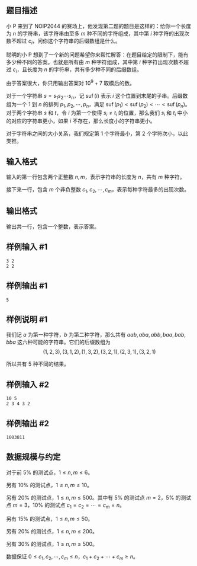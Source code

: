 ## 题目描述

小 P 来到了 NOIP2044 的赛场上，他发现第二题的题目是这样的：给你一个长度为 $n$ 的字符串，该字符串由至多 $m$ 种不同的字符组成，其中第 $i$ 种字符的出现次数不超过 $c_i$，问你这个字符串的后缀数组是什么。

聪明的小 P 想到了一个新的问题希望你来帮忙解答：在题目给定的限制下，能有多少种不同的答案。也就是所有由 $m$ 种字符组成，其中第 $i$ 种字符出现次数不超过 $c_i$，且长度为 $n$ 的字符串，共有多少种不同的后缀数组。

由于答案很大，你只用输出答案对 $10^9+7$ 取模后的数。

对于一个字符串 $s=s_1s_2\cdots s_n$，记 $\operatorname{suf}(i)$ 表示 $i$ 这个位置到末尾的子串。后缀数组为一个 $1$ 到 $n$ 的排列  $p_1,p_2,\cdots,p_n$，满足 $\operatorname{suf}(p_1) < \operatorname{suf}(p_2) < \cdots < \operatorname{suf}(p_n)$。对于两个字符串 $s$ 和 $t$，令 $i$ 为第一个使得 $s_i \neq t_i$ 的位置，那么我们 $s_i$ 和 $t_i$ 中小的对应的字符串更小，如果 $i$ 不存在，那么长度小的字符串更小。

对于字符串之间的大小关系，我们规定第 $1$ 个字符最小，第 $2$ 个字符次小，以此类推。

## 输入格式

输入的第一行包含两个正整数 $n,m$，表示字符串的长度为 $n$，共有 $m$ 种字符。

接下来一行，包含 $m$ 个非负整数 $c_1,c_2,\cdots,c_m$，表示每种字符最多的出现次数。

## 输出格式

输出共一行，包含一个整数，表示答案。

## 样例输入 #1

```plain
3 2
2 2
```

## 样例输出 #1

```plain
5
```

## 样例说明 #1

我们记 $a$ 为第一种字符，$b$ 为第二种字符，那么共有 $aab,aba,abb,baa,bab,bba$ 这六种可能的字符串。它们的后缀数组为
$$(1,2,3),(3,1,2),(1,3,2),(3,2,1),(2,3,1),(3,2,1)$$

所以共有 $5$ 种不同的结果。

## 样例输入 #2

```plain
10 5
2 3 4 3 2
```

## 样例输出 #2

```plain
1003811
```

## 数据规模与约定

对于前 $5\%$ 的测试点，$1\le n,m\leq6$。

另有 $10\%$ 的测试点，$1\le n,m\leq10$。

另有 $20\%$ 的测试点，$1\le n,m\leq500$。其中有 $5\%$ 的测试点 $m = 2$，$5\%$ 的测试点 $m = 3$，$10\%$ 的测试点 $c_1=c_2=\cdots=c_m=n$。

另有 $15\%$ 的测试点，$1\le n,m\leq50$。

另有 $20\%$ 的测试点，$1\le n,m\leq200$。

另有 $30\%$ 的测试点，$1\le n,m\leq500$。

数据保证 $0 \leq c_1,c_2,\cdots,c_m \leq n$，$c_1+c_2+\cdots+c_m \geq n$。